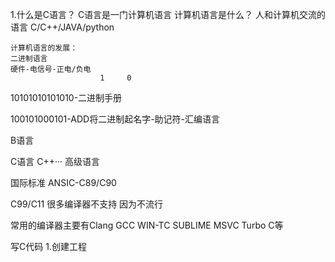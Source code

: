 1.什么是C语言？
	C语言是一门计算机语言
	计算机语言是什么？
		人和计算机交流的语言
			C/C++/JAVA/python

	计算机语言的发展：
	二进制语言
	硬件-电信号-正电/负电
						1     0

10101010101010-二进制手册

100101000101-ADD将二进制起名字-助记符-汇编语言

B语言

C语言  C++··· 高级语言

国际标准
ANSIC-C89/C90

C99/C11 很多编译器不支持 因为不流行

常用的编译器主要有Clang GCC WIN-TC SUBLIME MSVC Turbo C等

写C代码
1.创建工程

